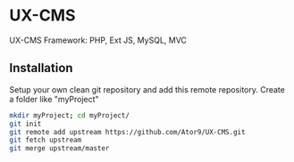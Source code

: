 UX-CMS
======

UX-CMS Framework: PHP, Ext JS, MySQL, MVC


## Installation

Setup your own clean git repository and add this remote repository.
Create a folder like "myProject"

```sh
mkdir myProject; cd myProject/
git init
git remote add upstream https://github.com/Ator9/UX-CMS.git
git fetch upstream
git merge upstream/master
```
